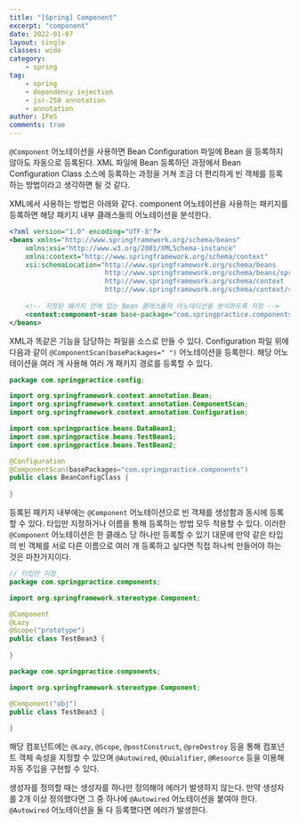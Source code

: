 ```yaml
---
title: "[Spring] Component"
excerpt: "component"
date: 2022-01-07
layout: single
classes: wide
category:
    - spring
tag:
    - spring
    - dependency injection
    - jsr-250 annotation
    - annotation
author: 1FeS
comments: true
---
```


`@Component` 어노테이션을 사용하면 Bean Configuration 파일에 Bean 을 등록하지 않아도 자동으로 등록된다. XML 파일에 Bean 등록하던 과정에서 Bean Configuration Class 소스에 등록하는 과정을 거쳐 조금 더 편리하게 빈 객체를 등록하는 방법이라고 생각하면 될 것 같다.

XML에서 사용하는 방법은 아래와 같다. component 어노테이션을 사용하는 패키지를 등록하면 해당 패키지 내부 클래스들의 어노테이션을 분석한다.

```xml
<?xml version="1.0" encoding="UTF-8"?>
<beans xmlns="http://www.springframework.org/schema/beans"
	xmlns:xsi="http://www.w3.org/2001/XMLSchema-instance"
	xmlns:context="http://www.springframework.org/schema/context"
	xsi:schemaLocation="http://www.springframework.org/schema/beans
						http://www.springframework.org/schema/beans/spring-beans.xsd
						http://www.springframework.org/schema/context
						http://www.springframework.org/schema/context/spring-context.xsd">
	
	<!-- 지정된 패키지 안에 있는 Bean 클래스들의 어노테이션을 분석하도록 지정 -->
	<context:component-scan base-package="com.springpractice.components"></context:component-scan>
</beans>
```

XML과 똑같은 기능을 담당하는 파일을 소스로 만들 수 있다. Configuration 파일 위에 다음과 같이 `@ComponentScan(basePackages=" ")` 어노테이션을 등록한다. 해당 어노테이션을 여러 개 사용해 여러 개 패키지 경로를 등록할 수 있다.

```java
package com.springpractice.config;

import org.springframework.context.annotation.Bean;
import org.springframework.context.annotation.ComponentScan;
import org.springframework.context.annotation.Configuration;

import com.springpractice.beans.DataBean1;
import com.springpractice.beans.TestBean1;
import com.springpractice.beans.TestBean2;

@Configuration
@ComponentScan(basePackages="com.springpractice.components")
public class BeanConfigClass {
	
}
```

등록된 패키지 내부에는 `@Component` 어노테이션으로 빈 객체를 생성함과 동시에 등록할 수 있다. 타입만 지정하거나 이름을 통해 등록하는 방법 모두 적용할 수 있다. 이러한 `@Component` 어노테이션은 한 클래스 당 하나만 등록할 수 있기 대문에 만약 같은 타입의 빈 객체를 서로 다른 이름으로 여러 개 등록하고 싶다면 직접 하나씩 만들어야 하는 것은 마찬가지이다.

```java
// 타입만 지정
package com.springpractice.components;

import org.springframework.stereotype.Component;

@Component
@Lazy
@Scope("prototype")
public class TestBean3 {
	
}
```

```java
package com.springpractice.components;

import org.springframework.stereotype.Component;

@Component("obj")
public class TestBean3 {
	
}
```

해당 컴포넌트에는 `@Lazy`, `@Scope`, `@postConstruct`, `@preDestroy` 등을 통해 컴포넌트 객체 속성을 지정할 수 있으며 `@Autowired`, `@Quialifier`, `@Resource`  등을 이용해 자동 주입을 구현할 수 있다.

생성자를 정의할 때는 생성자를 하나만 정의해야 에러가 발생하지 않는다. 만약 생성자를 2개 이상 정의했다면 그 중 하나에 `@Autowired` 어노테이션을 붙여야 한다. `@Autowired` 어노테이션을 둘 다 등록했다면 에러가 발생한다.